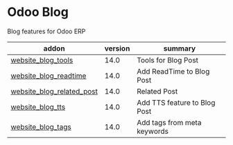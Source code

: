 # Odoo Blog
Blog features for Odoo ERP


addon | version | summary
--- | --- | --- 
[website_blog_tools](https://github.com/codize-app/odoo-blog-addons/tree/14.0/website_blog_tools) | 14.0 | Tools for Blog Post
[website_blog_readtime](https://github.com/codize-app/odoo-blog-addons/tree/14.0/website_blog_readtime) | 14.0 | Add ReadTime to Blog Post
[website_blog_related_post](https://github.com/codize-app/odoo-blog-addons/tree/14.0/website_blog_related_post) | 14.0 | Related Post
[website_blog_tts](https://github.com/codize-app/odoo-blog-addons/tree/14.0/website_blog_tts) | 14.0 | Add TTS feature to Blog Post
[website_blog_tags](https://github.com/codize-app/odoo-blog-addons/tree/14.0/website_blog_tags) | 14.0 | Add tags from meta keywords
